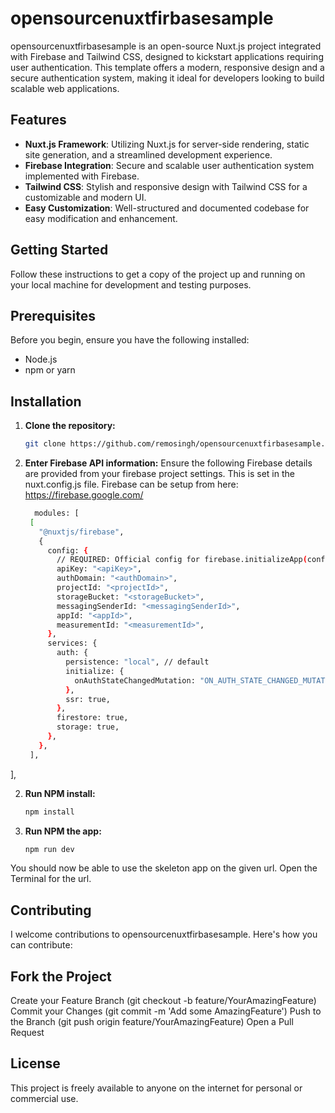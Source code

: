 # opensourcenuxtfirbasesample

opensourcenuxtfirbasesample is an open-source Nuxt.js project integrated with Firebase and Tailwind CSS, designed to kickstart applications requiring user authentication. This template offers a modern, responsive design and a secure authentication system, making it ideal for developers looking to build scalable web applications.

## Features

- **Nuxt.js Framework**: Utilizing Nuxt.js for server-side rendering, static site generation, and a streamlined development experience.
- **Firebase Integration**: Secure and scalable user authentication system implemented with Firebase.
- **Tailwind CSS**: Stylish and responsive design with Tailwind CSS for a customizable and modern UI.
- **Easy Customization**: Well-structured and documented codebase for easy modification and enhancement.

## Getting Started

Follow these instructions to get a copy of the project up and running on your local machine for development and testing purposes.

## Prerequisites

Before you begin, ensure you have the following installed:
- Node.js
- npm or yarn

## Installation

1. **Clone the repository:**
   ```bash
   git clone https://github.com/remosingh/opensourcenuxtfirbasesample.git

2. **Enter Firebase API information:**
Ensure the following Firebase details are provided from your firebase project settings. This is set in the nuxt.config.js file. Firebase can be setup from here: https://firebase.google.com/
   ```bash
     modules: [
    [
      "@nuxtjs/firebase",
      {
        config: {
          // REQUIRED: Official config for firebase.initializeApp(config):
          apiKey: "<apiKey>",
          authDomain: "<authDomain>",
          projectId: "<projectId>",
          storageBucket: "<storageBucket>",
          messagingSenderId: "<messagingSenderId>",
          appId: "<appId>",
          measurementId: "<measurementId>",
        },
        services: {
          auth: {
            persistence: "local", // default
            initialize: {
              onAuthStateChangedMutation: "ON_AUTH_STATE_CHANGED_MUTATION",
            },
            ssr: true,
          },
          firestore: true,
          storage: true,
        },
      },
    ],
  ],


2. **Run NPM install:**
   ```bash
   npm install

3. **Run NPM the app:**
   ```bash
   npm run dev
You should now be able to use the skeleton app on the given url. Open the Terminal for the url.

## Contributing

I welcome contributions to opensourcenuxtfirbasesample. Here's how you can contribute:

## Fork the Project

Create your Feature Branch (git checkout -b feature/YourAmazingFeature)
Commit your Changes (git commit -m 'Add some AmazingFeature')
Push to the Branch (git push origin feature/YourAmazingFeature)
Open a Pull Request

## License

This project is freely  available to anyone on the internet for personal or commercial use.
